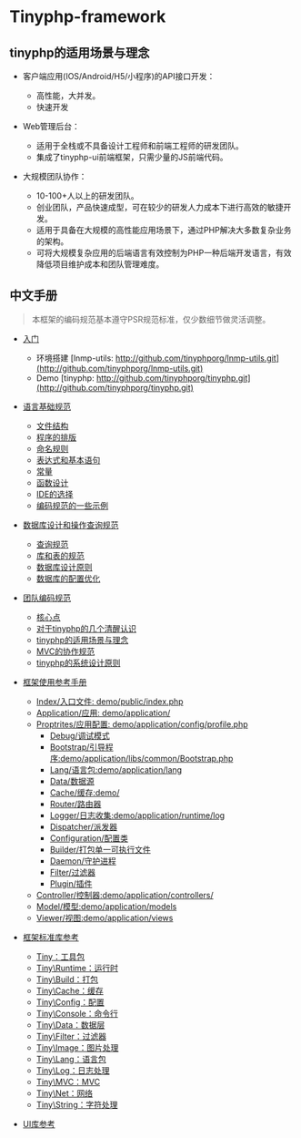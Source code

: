 Tinyphp-framework
====

tinyphp的适用场景与理念
---- 
* 客户端应用(IOS/Android/H5/小程序)的API接口开发：
    * 高性能，大并发。
    * 快速开发
    
*  Web管理后台：
    * 适用于全栈或不具备设计工程师和前端工程师的研发团队。
    * 集成了tinyphp-ui前端框架，只需少量的JS前端代码。 
    
* 大规模团队协作：
    * 10-100+人以上的研发团队。
    * 创业团队，产品快速成型，可在较少的研发人力成本下进行高效的敏捷开发。
    * 适用于具备在大规模的高性能应用场景下，通过PHP解决大多数复杂业务的架构。
    * 可将大规模复杂应用的后端语言有效控制为PHP一种后端开发语言，有效降低项目维护成本和团队管理难度。

中文手册
---- 
> 本框架的编码规范基本遵守PSR规范标准，仅少数细节做灵活调整。
* [入门](#入门)
   * 环境搭建 [lnmp-utils: http://github.com/tinyphporg/lnmp-utils.git](http://github.com/tinyphporg/lnmp-utils.git)
   * Demo [tinyphp: http://github.com/tinyphporg/tinyphp.git](http://github.com/tinyphporg/tinyphp.git)
    
* [语言基础规范](https://github.com/tinyphporg/tinyphp-docs/tree/master/docs/coding)
    + [文件结构](https://github.com/tinyphporg/tinyphp-docs/blob/master/docs/coding/file_001.md)   
    + [程序的排版](https://github.com/tinyphporg/tinyphp-docs/blob/master/docs/coding/program_typesetting_002.md)    
    + [命名规则](https://github.com/tinyphporg/tinyphp-docs/blob/master/docs/coding/rules_003.md)  
    + [表达式和基本语句](https://github.com/tinyphporg/tinyphp-docs/blob/master/docs/coding/expression_004.md)  
    + [常量](https://github.com/tinyphporg/tinyphp-docs/blob/master/docs/coding/constant_005.md)  
    + [函数设计](https://github.com/tinyphporg/tinyphp-docs/blob/master/docs/coding/function_006.md)  
    + [IDE的选择](https://github.com/tinyphporg/tinyphp-docs/blob/master/docs/coding/ide_007.md)  
    + [编码规范的一些示例](https://github.com/tinyphporg/tinyphp-docs/blob/master/docs/coding/example_008.md)  

* [数据库设计和操作查询规范](https://github.com/tinyphporg/tinyphp-docs/tree/master/docs/sql)
    + [查询规范](https://github.com/tinyphporg/tinyphp-docs/blob/master/docs/sql/select_001.md)
    + [库和表的规范](https://github.com/tinyphporg/tinyphp-docs/blob/master/docs/sql/dbtable_002.md)
    + [数据库设计原则](https://github.com/tinyphporg/tinyphp-docs/blob/master/docs/sql/design_003.md)
    + [数据库的配置优化](https://github.com/tinyphporg/tinyphp-docs/blob/master/docs/sql/optimization_004.md)
* [团队编码规范](https://github.com/tinyphporg/tinyphp-docs/tree/master/docs/team)
    + [核心点](https://github.com/tinyphporg/tinyphp-docs/blob/master/docs/team/README.md#%E6%A0%B8%E5%BF%83%E7%82%B9)
    + [对于tinyphp的几个清醒认识](https://github.com/tinyphporg/tinyphp-docs/blob/master/docs/team/README.md#%E5%AF%B9%E4%BA%8E%E6%A1%86%E6%9E%B6%E7%9A%84%E5%87%A0%E4%B8%AA%E6%B8%85%E9%86%92%E8%AE%A4%E8%AF%86)
    + [tinyphp的适用场景与理念](https://github.com/tinyphporg/tinyphp-docs/blob/master/docs/team/README.md#tinyphp%E7%9A%84%E9%80%82%E7%94%A8%E5%9C%BA%E6%99%AF%E4%B8%8E%E7%90%86%E5%BF%B5)
    + [MVC的协作规范](https://github.com/tinyphporg/tinyphp-docs/blob/master/docs/team/README.md#mvc%E7%9A%84%E5%8D%8F%E4%BD%9C%E8%A7%84%E8%8C%83)
    + [tinyphp的系统设计原则](https://github.com/tinyphporg/tinyphp-docs/blob/master/docs/team/README.md#tinyphp%E7%9A%84%E7%B3%BB%E7%BB%9F%E8%AE%BE%E8%AE%A1%E5%8E%9F%E5%88%99)
* [框架使用参考手册](https://github.com/tinyphporg/tinyphp-docs/blob/master/docs/manual/) 
    * [Index/入口文件:    demo/public/index.php](https://github.com/tinyphporg/tinyphp-docs/blob/master/docs/manual/index-001.md)
    * [Application/应用: demo/application/](https://github.com/tinyphporg/tinyphp-docs/blob/master/docs/manual/application-002.md)    
    * [Proptrites/应用配置:  demo/application/config/profile.php](https://github.com/tinyphporg/tinyphp-docs/blob/master/docs/manual/profile-003.md)
        * [Debug/调试模式](https://github.com/tinyphporg/tinyphp-docs/blob/master/docs/manual/debug-004.md)
        * [Bootstrap/引导程序:demo/application/libs/common/Bootstrap.php](https://github.com/tinyphporg/tinyphp-docs/blob/master/docs/manual/bootstrap-005.md)
        * [Lang/语言包:demo/application/lang](https://github.com/tinyphporg/tinyphp-docs/blob/master/docs/manual/lang-006.md)
        * [Data/数据源](https://github.com/tinyphporg/tinyphp-docs/blob/master/docs/manual/data-007.md)
        * [Cache/缓存:demo/](https://github.com/tinyphporg/tinyphp-docs/blob/master/docs/manual/cache-008.md)
        * [Router/路由器](https://github.com/tinyphporg/tinyphp-docs/blob/master/docs/manual/router-009.md)
        * [Logger/日志收集:demo/application/runtime/log](https://github.com/tinyphporg/tinyphp-docs/blob/master/docs/manual/logger-010.md)
        * [Dispatcher/派发器](https://github.com/tinyphporg/tinyphp-docs/blob/master/docs/manual/dispatcher-011.md)
        * [Configuration/配置类](https://github.com/tinyphporg/tinyphp-docs/blob/master/docs/manual/configuration-012.md)
        * [Builder/打包单一可执行文件](https://github.com/tinyphporg/tinyphp-docs/blob/master/docs/manual/builder-013.md)
        * [Daemon/守护进程](https://github.com/tinyphporg/tinyphp-docs/blob/master/docs/manual/daemon-014.md)
        * [Filter/过滤器](https://github.com/tinyphporg/tinyphp-docs/blob/master/docs/manual/filter-015.md)
        * [Plugin/插件](https://github.com/tinyphporg/tinyphp-docs/blob/master/docs/manual/plugin-016.md)
    * [Controller/控制器:demo/application/controllers/](https://github.com/tinyphporg/tinyphp-docs/blob/master/docs/manual/controller-017.md)
    * [Model/模型:demo/application/models](https://github.com/tinyphporg/tinyphp-docs/blob/master/docs/manual/model-018.md)
    * [Viewer/视图:demo/application/views](https://github.com/tinyphporg/tinyphp-docs/blob/master/docs/manual/viewer-019.md)
    
* [框架标准库参考](https://github.com/tinyphporg/tinyphp-docs/blob/master/docs/manual/)
    * [Tiny：工具包](https://github.com/tinyphporg/tinyphp-docs/blob/master/docs/manual/lib/tiny.md)
    * [Tiny\Runtime：运行时](https://github.com/tinyphporg/tinyphp-docs/blob/master/docs/manual/lib/runtime.md)
    * [Tiny\Build：打包](https://github.com/tinyphporg/tinyphp-docs/blob/master/docs/manual/lib/build.md)
    * [Tiny\Cache：缓存](https://github.com/tinyphporg/tinyphp-docs/blob/master/docs/manual/lib/cache.md)
    * [Tiny\Config：配置](https://github.com/tinyphporg/tinyphp-docs/blob/master/docs/manual/lib/config.md)
    * [Tiny\Console：命令行](https://github.com/tinyphporg/tinyphp-docs/blob/master/docs/manual/lib/console.md)
    * [Tiny\Data：数据层](https://github.com/tinyphporg/tinyphp-docs/blob/master/docs/manual/lib/data.md)
    * [Tiny\Filter：过滤器](https://github.com/tinyphporg/tinyphp-docs/blob/master/docs/manual/lib/filter.md)   
    * [Tiny\Image：图片处理](https://github.com/tinyphporg/tinyphp-docs/blob/master/docs/manual/lib/image.md)
    * [Tiny\Lang：语言包](https://github.com/tinyphporg/tinyphp-docs/blob/master/docs/manual/lib/lang.md)
    * [Tiny\Log：日志处理](https://github.com/tinyphporg/tinyphp-docs/blob/master/docs/manual/lib/log.md)
    * [Tiny\MVC：MVC](https://github.com/tinyphporg/tinyphp-docs/blob/master/docs/manual/lib/mvc.md)
    * [Tiny\Net：网络](https://github.com/tinyphporg/tinyphp-docs/blob/master/docs/manual/lib/net.md)
    * [Tiny\String：字符处理](https://github.com/tinyphporg/tinyphp-docs/blob/master/docs/manual/lib/string.md) 
   
* [UI库参考](https://github.com/tinyphporg/tinyphp-docs/blob/master/docs/ui/)                     


